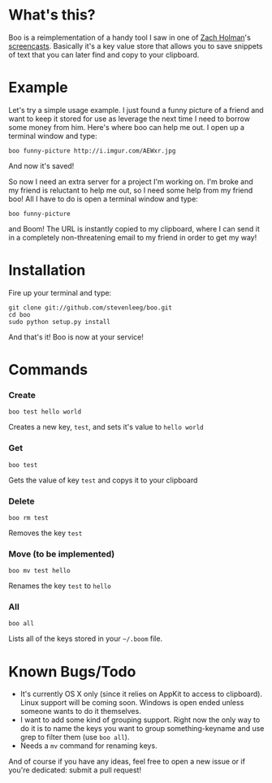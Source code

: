 What's this?
===========
Boo is a reimplementation of a handy tool I saw in one of [Zach Holman](https://github.com/holman)'s [screencasts](http://zachholman.com/screencast/vagranception/). Basically it's a key value store that allows you to save snippets of text that you can later find and copy to your clipboard.

Example
=========
Let's try a simple usage example. I just found a funny picture of a friend and want to keep it stored for use as leverage the next time I need to borrow some money from him. Here's where boo can help me out. I open up a terminal window and type:

    boo funny-picture http://i.imgur.com/AEWxr.jpg

And now it's saved!

So now I need an extra server for a project I'm working on. I'm broke and my friend is reluctant to help me out, so I need some help from my friend boo! All I have to do is open a terminal window and type:

    boo funny-picture

and Boom! The URL is instantly copied to my clipboard, where I can send it in a completely non-threatening email to my friend in order to get my way!

Installation
=============
Fire up your terminal and type:

    git clone git://github.com/stevenleeg/boo.git
    cd boo
    sudo python setup.py install

And that's it! Boo is now at your service!

Commands
=========
### Create
    
    boo test hello world

Creates a new key, `test`, and sets it's value to `hello world`

### Get

    boo test

Gets the value of key `test` and copys it to your clipboard

### Delete

    boo rm test

Removes the key `test`

### Move (to be implemented)

    boo mv test hello

Renames the key `test` to `hello`

### All

    boo all

Lists all of the keys stored in your `~/.boom` file.

Known Bugs/Todo
================
 * It's currently OS X only (since it relies on AppKit to access to clipboard). Linux support will be coming soon. Windows is open ended unless someone wants to do it themselves.
 * I want to add some kind of grouping support. Right now the only way to do it is to name the keys you want to group something-keyname and use grep to filter them (use `boo all`).
 * Needs a `mv` command for renaming keys.

And of course if you have any ideas, feel free to open a new issue or if you're dedicated: submit a pull request!